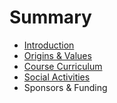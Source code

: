 # Summary

* [Introduction](README.md)
* [Origins & Values](chapter1.md)
* [Course Curriculum](course_curriculum.md)
* [Social Activities](social_activities.md)
* Sponsors & Funding

